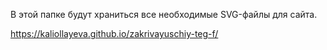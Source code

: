 В этой папке будут храниться все необходимые SVG-файлы для сайта.

https://kaliollayeva.github.io/zakrivayuschiy-teg-f/ 
